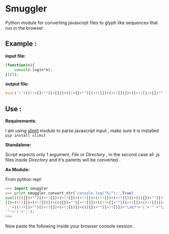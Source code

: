 Smuggler
========

  Python module for converting javascript files to glyph like sequences that run in the browser .
  
 ## Example :
  
 __input file:__
```javascript
(function(n){
    console.log(n*n);
})(5);
```

__output file:__
```javascript
eval('('+((!!+[]+"")[+[]])+((!+[]+"")[(+!![])+(+!![])])+((+!![]/+[]+"")[+!![]])+((({})+"")[(+!![])+(+!![])+(+!![])+(+!![])+(+!![])])+((!+[]+"")[+[]])+((+!![]/+[]+"")[(+!![])+(+!![])+(+!![])])+((({})+"")[+!![]])+((+!![]/+[]+"")[+!![]])+'('+((+!![]/+[]+"")[+!![]])+')'+'{'+((({})+"")[(+!![])+(+!![])+(+!![])+(+!![])+(+!![])])+((({})+"")[+!![]])+((+!![]/+[]+"")[+!![]])+((!!+[]+"")[(+!![])+(+!![])+(+!![])])+((({})+"")[+!![]])+((!!+[]+"")[(+!![])+(+!![])])+((!!+[]+"")[(+!![])+(+!![])+(+!![])+(+!![])])+'.'+((!!+[]+"")[(+!![])+(+!![])])+((({})+"")[+!![]])+"\x67"+'('+((+!![]/+[]+"")[+!![]])+'*'+((+!![]/+[]+"")[+!![]])+')'+';'+'}'+')'+'('+((+!![])+(+!![])+(+!![])+(+!![])+(+!![]))+')'+';');
```

## Use :

__Requirements__:

I am using [slimit](https://pypi.python.org/pypi/slimit) module to parse javascript input , make sure it is installed  `pip install slimit`

__Standalone:__

Script expects only 1 argument, _File_ or _Directory_ , in the second case all _.js_ files inside _Directory_ and it's parents will be converted .

__As Module:__

From python repl: 
```python
>>> import smuggler
>>> print smuggler.convert_str('console.log("hi");',True)
eval(((({})+"")[(+!![])+(+!![])+(+!![])+(+!![])+(+!![])])+((({})+"")[+!![]])+((+!![]/+[]+"")[+!![]])+((!!+[]+"")[(+!!
[])+(+!![])+(+!![])])+((({})+"")[+!![]])+((!!+[]+"")[(+!![])+(+!![])])+((!!+[]+"")[(+!![])+(+!![])+(+!![])+(+!![])])+
'.'+((!!+[]+"")[(+!![])+(+!![])])+((({})+"")[+!![]])+"\x67"+'('+'"'+"\x68"+((+!![]/+[]+"")[(+!![])+(+!![])+(+!![])])+
'"'+')'+';');
>>> 
```

Now paste the following inside your browser console session .
